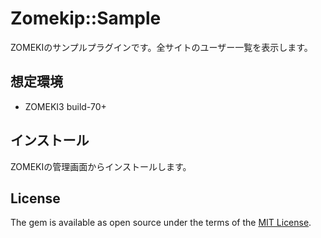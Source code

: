 # Zomekip::Sample

ZOMEKIのサンプルプラグインです。全サイトのユーザー一覧を表示します。

## 想定環境

* ZOMEKI3 build-70+

## インストール

ZOMEKIの管理画面からインストールします。

## License

The gem is available as open source under the terms of the [MIT License](http://opensource.org/licenses/MIT).

